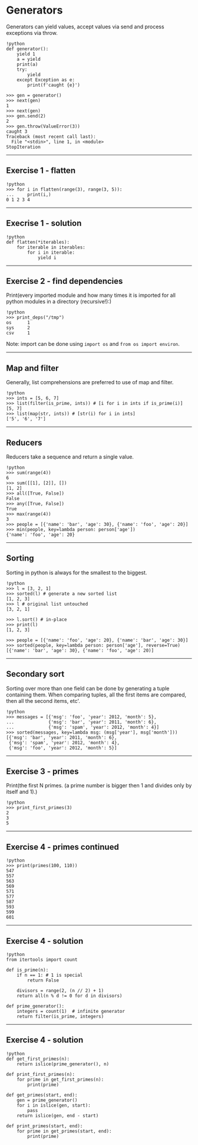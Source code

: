 # Generators

Generators can yield values, accept values via send and process exceptions via throw.

	!python
	def generator():
		yield 1
		a = yield
		print(a)
		try:
			yield
		except Exception as e:
			print(f'caught {e}')

	>>> gen = generator()
	>>> next(gen)
	1
	>>> next(gen)
	>>> gen.send(2)
	2
	>>> gen.throw(ValueError(3))
	caught 3
	Traceback (most recent call last):
	  File "<stdin>", line 1, in <module>
    StopIteration


---

## Exercise 1 - flatten

	!python
	>>> for i in flatten(range(3), range(3, 5)):
	...     print(i,)
	0 1 2 3 4

---

## Execrise 1 - solution

	!python
	def flatten(*iterables):
		for iterable in iterables:
			for i in iterable:
				yield i

---

## Exercise 2 - find dependencies

Print(every imported module and how many times it is imported for all python modules in a directory (recursive!):)

	!python
	>>> print_deps("/tmp")
	os      1
	sys     2
    csv     1

Note: import can be done using `import os` and `from os import environ`.

---

## Map and filter

Generally, list comprehensions are preferred to use of map and filter.


	!python
	>>> ints = [5, 6, 7]
	>>> list(filter(is_prime, ints)) # [i for i in ints if is_prime(i)]
	[5, 7]
	>>> list(map(str, ints)) # [str(i) for i in ints]
	['5', '6', '7']


---

## Reducers

Reducers take a sequence and return a single value.

	!python
	>>> sum(range(4))
	6
	>>> sum([[1], [2]], [])
	[1, 2]
	>>> all([True, False])
	False
	>>> any([True, False])
	True
	>>> max(range(4))
	3
	>>> people = [{'name': 'bar', 'age': 30}, {'name': 'foo', 'age': 20}]
	>>> min(people, key=lambda person: person['age'])
	{'name': 'foo', 'age': 20}

---

## Sorting

Sorting in python is always for the smallest to the biggest.

	!python
	>>> l = [3, 2, 1]
	>>> sorted(l) # generate a new sorted list
	[1, 2, 3]
	>>> l # original list untouched
	[3, 2, 1]

	>>> l.sort() # in-place
	>>> print(l)
	[1, 2, 3]

	>>> people = [{'name': 'foo', 'age': 20}, {'name': 'bar', 'age': 30}]
	>>> sorted(people, key=lambda person: person['age'], reverse=True)
	[{'name': 'bar', 'age': 30}, {'name': 'foo', 'age': 20)]

---

## Secondary sort

Sorting over more than one field can be done by generating a tuple containing them.
When comparing tuples, all the first items are compared, then all the second items, etc'.

	!python
	>>> messages = [{'msg': 'foo', 'year': 2012, 'month': 5},
	...             {'msg': 'bar', 'year': 2011, 'month': 6},
	...             {'msg': 'spam', 'year': 2012, 'month': 4}]
	>>> sorted(messages, key=lambda msg: (msg['year'], msg['month']))
	[{'msg': 'bar', 'year': 2011, 'month': 6},
     {'msg': 'spam', 'year': 2012, 'month': 4},
	 {'msg': 'foo', 'year': 2012, 'month': 5}]

---

## Exercise 3 - primes

Print(the first N primes. (a prime number is bigger then 1 and divides only by itself and 1).)

	!python
	>>> print_first_primes(3)
	2
	3
	5

---

## Exercise 4 - primes continued

	!python
	>>> print(primes(100, 110))
	547
	557
	563
	569
	571
	577
	587
	593
	599
	601

---

## Exercise 4 - solution

	!python
	from itertools import count

	def is_prime(n):
		if n == 1: # 1 is special
			return False

		divisors = range(2, (n // 2) + 1)
		return all(n % d != 0 for d in divisors)

	def prime_generator():
		integers = count(1)  # infinite generator
		return filter(is_prime, integers)

---

## Exercise 4 - solution

	!python
	def get_first_primes(n):
		return islice(prime_generator(), n)

	def print_first_primes(n):
		for prime in get_first_primes(n):
			print(prime)

	def get_primes(start, end):
		gen = prime_generator()
		for i in islice(gen, start):
			pass
		return islice(gen, end - start)

	def print_primes(start, end):
		for prime in get_primes(start, end):
			print(prime)
